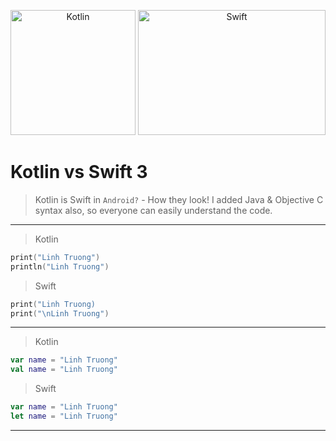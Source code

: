 <p align="center">
<img alt="Kotlin" height="200" width="200" src="http://antonioleiva.com/wp-content/uploads/2015/03/kotlin.png">
<img alt="Swift" height="200" width="300" src="https://cdn1.macworld.co.uk/cmsdata/features/3523633/swift_3_thumb800.jpg">
</p>


</p>


# Kotlin vs Swift 3 

> Kotlin is Swift in `Android?` - How they look!
> I added Java & Objective C syntax also, so everyone can easily understand the code.
---

> Kotlin

```kotlin
print("Linh Truong")
println("Linh Truong")
```

> Swift

```swift
print("Linh Truong)
print("\nLinh Truong")
```

---
> Kotlin

```kotlin
var name = "Linh Truong"
val name = "Linh Truong"
```

> Swift

```swift
var name = "Linh Truong"
let name = "Linh Truong"
```

---
